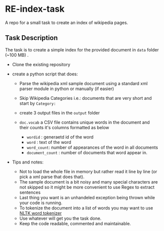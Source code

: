 # RE-index-task
A repo for a small task to create an index of wikipedia pages. 


## Task Description

The task is to create a simple index for the provided document in `data` folder (~100 MB) . 

 - Clone the existing repository
 
 - create a python script that does: 
    - Parse the wikipedia xml sample document using a standard xml parser module in python or manually (if easier) 
    - Skip Wikipedia Categories i.e.: documents that are very short and start by `Category:`
    
    - create 3 output files in the `output` folder 
    - `doc.vocab` a CSV file contains unique words in the document and their counts it's columns formatted as below
        -  `wordid`  : generaetd id of the word
        -  `word`    : text of the word
        -  `word_count`: number of appearances of the word in all documents 
        -  `document_count` : number of documents that word appear in.
        
 - Tips and notes: 
  
    - Not to load the whole file in memory but rather read it line by line (or pick a xml parse that does that).  
    - The sample document is a bit noisy and many special characters are not skipped so it might be more convenient to use Regex to extract sentences 
    - Last thing you want is an unhandeled exception being thrown while your code is running.
    - To tokenize the document into a list of words you may want to use [NLTK word tokenizer](http://www.nltk.org/api/nltk.tokenize.html)
    - Use whatever will get you the task done.
    - Keep the code readable, commented and maintainable. 
     
     
 
     
 